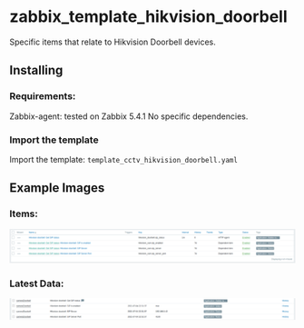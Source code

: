 # zabbix_template_hikvision_doorbell

Specific items that relate to Hikvision Doorbell devices.

## Installing

### Requirements:
Zabbix-agent: tested on Zabbix 5.4.1
No specific dependencies.  

### Import the template
Import the template: `template_cctv_hikvision_doorbell.yaml`

## Example Images

### Items:
![Items](IMG/Items.png)

### Latest Data:
![Latest Data](IMG/LatestData.png)
